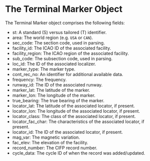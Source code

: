 # The Terminal Marker Object

The Terminal Marker object comprises the following fields:

- st: A standard (S) versus tailored (T) identifier.
- area: The world region (e.g. `USA` or `CAN`).
- sec_code: The section code, used in parsing.
- facility_id: The ICAO ID of the associated facility.
- facility_region: The ICAO region of the associated facility.
- sub_code: The subsection code, used in parsing.
- loc_id: The ID of the associated localizer.
- marker_type: The marker type.
- cont_rec_no: An identifier for additional available data.
- frequency: The frequency.
- runway_id: The ID of the associated runway.
- marker_lat: The latitude of the marker.
- marker_lon: The longitude of the marker.
- true_bearing: The true bearing of the marker.
- locator_lat: The latitude of the associated locator, if present.
- locator_lon: The longitude of the associated locator, if present.
- locator_class: The class of the associated locator, if present.
- locator_fac_char: The characteristics of the associated locator, if present.
- locator_id: The ID of the associated locator, if present.
- mag_var: The magnetic variation.
- fac_elev: The elevation of the facility.
- record_number: The CIFP record number.
- cycle_data: The cycle ID of when the record was added/updated.
